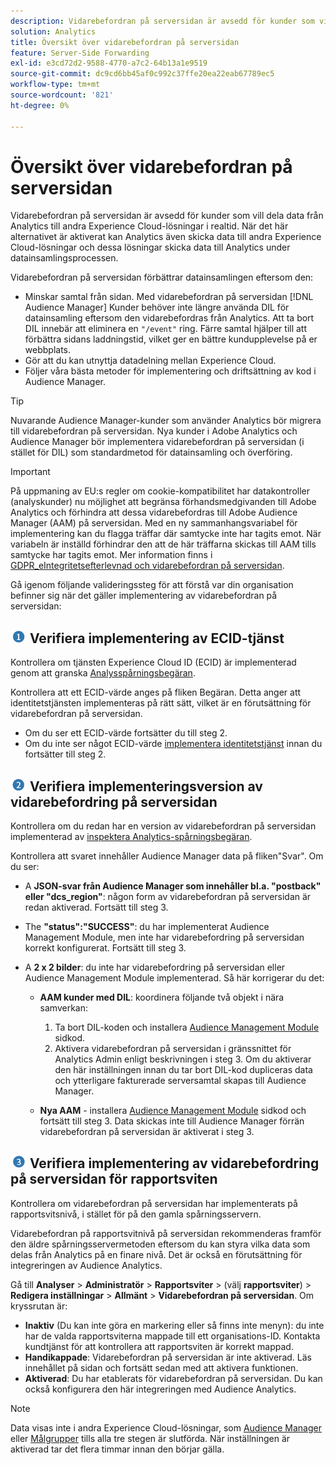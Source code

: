 ```yaml
---
description: Vidarebefordran på serversidan är avsedd för kunder som vill dela data från Analytics till andra Experience Cloud-lösningar i realtid. När det här alternativet är aktiverat kan Analytics även skicka data till andra Experience Cloud-lösningar och dessa lösningar skicka data till Analytics under datainsamlingsprocessen.
solution: Analytics
title: Översikt över vidarebefordran på serversidan
feature: Server-Side Forwarding
exl-id: e3cd72d2-9588-4770-a7c2-64b13a1e9519
source-git-commit: dc9cd6bb45af0c992c37ffe20ea22eab67789ec5
workflow-type: tm+mt
source-wordcount: '821'
ht-degree: 0%

---
```


# Översikt över vidarebefordran på serversidan

Vidarebefordran på serversidan är avsedd för kunder som vill dela data från Analytics till andra Experience Cloud-lösningar i realtid. När det här alternativet är aktiverat kan Analytics även skicka data till andra Experience Cloud-lösningar och dessa lösningar skicka data till Analytics under datainsamlingsprocessen.

Vidarebefordran på serversidan förbättrar datainsamlingen eftersom den:

* Minskar samtal från sidan. Med vidarebefordran på serversidan [!DNL Audience Manager] Kunder behöver inte längre använda DIL för datainsamling eftersom den vidarebefordras från Analytics. Att ta bort DIL innebär att eliminera en `"/event"` ring. Färre samtal hjälper till att förbättra sidans laddningstid, vilket ger en bättre kundupplevelse på er webbplats.
* Gör att du kan utnyttja datadelning mellan Experience Cloud.
* Följer våra bästa metoder för implementering och driftsättning av kod i Audience Manager.

>[!TIP]
>
>Nuvarande Audience Manager-kunder som använder Analytics bör migrera till vidarebefordran på serversidan. Nya kunder i Adobe Analytics och Audience Manager bör implementera vidarebefordran på serversidan (i stället för DIL) som standardmetod för datainsamling och överföring.

>[!IMPORTANT]
>På uppmaning av EU:s regler om cookie-kompatibilitet har datakontroller (analyskunder) nu möjlighet att begränsa förhandsmedgivanden till Adobe Analytics och förhindra att dessa vidarebefordras till Adobe Audience Manager (AAM) på serversidan. Med en ny sammanhangsvariabel för implementering kan du flagga träffar där samtycke inte har tagits emot. När variabeln är inställd förhindrar den att de här träffarna skickas till AAM tills samtycke har tagits emot. Mer information finns i [GDPR_eIntegritetsefterlevnad och vidarebefordran på serversidan](/help/admin/admin/c-manage-report-suites/c-edit-report-suites/general/c-server-side-forwarding/ssf-gdpr.md).

Gå igenom följande valideringssteg för att förstå var din organisation befinner sig när det gäller implementering av vidarebefordran på serversidan:

## ![step1_icon.png image](/help/admin/admin/c-manage-report-suites/c-edit-report-suites/general/c-server-side-forwarding/assets/step1_icon.png) Verifiera implementering av ECID-tjänst

Kontrollera om tjänsten Experience Cloud ID (ECID) är implementerad genom att granska [Analysspårningsbegäran](https://experienceleague.adobe.com/docs/id-service/using/implementation/test-verify.html).

Kontrollera att ett ECID-värde anges på fliken Begäran. Detta anger att identitetstjänsten implementeras på rätt sätt, vilket är en förutsättning för vidarebefordran på serversidan.

* Om du ser ett ECID-värde fortsätter du till steg 2.
* Om du inte ser något ECID-värde [implementera identitetstjänst](https://experienceleague.adobe.com/docs/id-service/using/implementation/implementation-guides.html) innan du fortsätter till steg 2.

## ![step2_icon.png image](/help/admin/admin/c-manage-report-suites/c-edit-report-suites/general/c-server-side-forwarding/assets/step2_icon.png) Verifiera implementeringsversion av vidarebefordring på serversidan

Kontrollera om du redan har en version av vidarebefordran på serversidan implementerad av [inspektera Analytics-spårningsbegäran](/help/admin/admin/c-manage-report-suites/c-edit-report-suites/general/c-server-side-forwarding/ssf-verify.md).

Kontrollera att svaret innehåller Audience Manager data på fliken&quot;Svar&quot;. Om du ser:

* A **JSON-svar från Audience Manager som innehåller bl.a. &quot;postback&quot; eller &quot;dcs_region&quot;**: någon form av vidarebefordran på serversidan är redan aktiverad. Fortsätt till steg 3.
* The **&quot;status&quot;:&quot;SUCCESS&quot;**: du har implementerat Audience Management Module, men inte har vidarebefordring på serversidan korrekt konfigurerat. Fortsätt till steg 3.
* A **2 x 2 bilder**: du inte har vidarebefordring på serversidan eller Audience Management Module implementerad. Så här korrigerar du det:

   * **AAM kunder med DIL**: koordinera följande två objekt i nära samverkan:

      1. Ta bort DIL-koden och installera [Audience Management Module](https://experienceleague.adobe.com/docs/audience-manager/user-guide/implementation-integration-guides/integration-other-solutions/audience-management-module.html) sidkod.
      1. Aktivera vidarebefordran på serversidan i gränssnittet för Analytics Admin enligt beskrivningen i steg 3. Om du aktiverar den här inställningen innan du tar bort DIL-kod dupliceras data och ytterligare fakturerade serversamtal skapas till Audience Manager.
   * **Nya AAM** - installera [Audience Management Module](https://experienceleague.adobe.com/docs/audience-manager/user-guide/implementation-integration-guides/integration-other-solutions/audience-management-module.html) sidkod och fortsätt till steg 3. Data skickas inte till Audience Manager förrän vidarebefordran på serversidan är aktiverat i steg 3.


## ![step3_icon.png image](/help/admin/admin/c-manage-report-suites/c-edit-report-suites/general/c-server-side-forwarding/assets/step3_icon.png) Verifiera implementering av vidarebefordring på serversidan för rapportsviten

Kontrollera om vidarebefordran på serversidan har implementerats på rapportsvitsnivå, i stället för på den gamla spårningsservern.

Vidarebefordran på rapportsvitnivå på serversidan rekommenderas framför den äldre spårningsservermetoden eftersom du kan styra vilka data som delas från Analytics på en finare nivå. Det är också en förutsättning för integreringen av Audience Analytics.

Gå till **Analyser** > **Administratör** > **Rapportsviter** > (välj **rapportsviter**) > **Redigera inställningar** > **Allmänt** > **Vidarebefordran på serversidan**. Om kryssrutan är:

* **Inaktiv** (Du kan inte göra en markering eller så finns inte menyn): du inte har de valda rapportsviterna mappade till ett organisations-ID. Kontakta kundtjänst för att kontrollera att rapportsviten är korrekt mappad.
* **Handikappade**: Vidarebefordran på serversidan är inte aktiverad. Läs innehållet på sidan och fortsätt sedan med att aktivera funktionen.
* **Aktiverad**: Du har etablerats för vidarebefordran på serversidan. Du kan också konfigurera den här integreringen med Audience Analytics.

>[!NOTE]
>
>Data visas inte i andra Experience Cloud-lösningar, som [Audience Manager](https://experienceleague.adobe.com/docs/audience-manager/user-guide/aam-home.html) eller [Målgrupper](https://experienceleague.adobe.com/docs/core-services/interface/audiences/audience-library.html) tills alla tre stegen är slutförda. När inställningen är aktiverad tar det flera timmar innan den börjar gälla.
